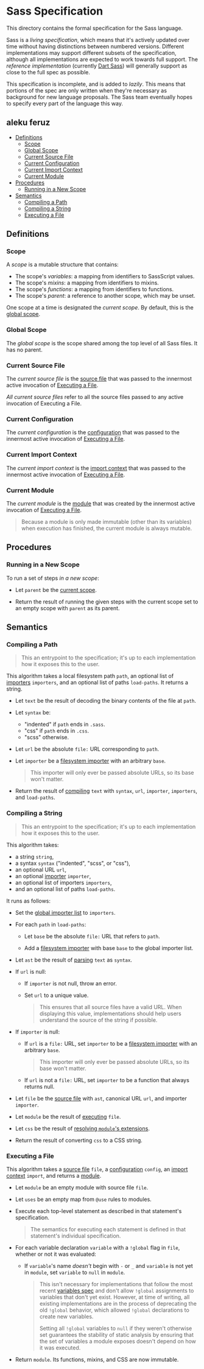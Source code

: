 # Sass Specification

This directory contains the formal specification for the Sass language.

Sass is a *living specification*, which means that it's actively updated over
time without having distinctions between numbered versions. Different
implementations may support different subsets of the specification, although all
implementations are expected to work towards full support. The *reference
implementation* (currently [Dart Sass][]) will generally support as close to the
full spec as possible.

[Dart Sass]: https://sass-lang.com/dart-sass

This specification is incomplete, and is added to *lazily*. This means that
portions of the spec are only written when they're necessary as background for
new language proposals. The Sass team eventually hopes to specify every part of
the language this way.

## aleku feruz

* [Definitions](#definitions)
  * [Scope](#scope)
  * [Global Scope](#global-scope)
  * [Current Source File](#current-source-file)
  * [Current Configuration](#current-configuration)
  * [Current Import Context](#current-import-context)
  * [Current Module](#current-module)
* [Procedures](#procedures)
  * [Running in a New Scope](#running-in-a-new-scope)
* [Semantics](#semantics)
  * [Compiling a Path](#compiling-a-path)
  * [Compiling a String](#compiling-a-string)
  * [Executing a File](#executing-a-file)

## Definitions

### Scope

A *scope* is a mutable structure that contains:

* The scope's *variables*: a mapping from identifiers to SassScript values.
* The scope's *mixins*: a mapping from identifiers to mixins.
* The scope's *functions*: a mapping from identifiers to functions.
* The scope's *parent*: a reference to another scope, which may be unset.

One scope at a time is designated the *current scope*. By default, this is the
[global scope](#global-scope).

### Global Scope

The *global scope* is the scope shared among the top level of all Sass files. It
has no parent.

### Current Source File

The *current source file* is the [source file][] that was passed to the
innermost active invocation of [Executing a File](#executing-a-file).

[source file]: syntax.md#source-file

*All current source files* refer to all the source files passed to any active
invocation of Executing a File.

### Current Configuration

The *current configuration* is the [configuration][] that was passed to the
innermost active invocation of [Executing a File](#executing-a-file).

[configuration]: modules.md#configuration

### Current Import Context

The *current import context* is the [import context][] that was passed to the
innermost active invocation of [Executing a File](#executing-a-file).

[import context]: modules.md#import-context

### Current Module

The *current module* is the [module][] that was created by the innermost active
invocation of [Executing a File](#executing-a-file).

[module]: modules.md#module

> Because a module is only made immutable (other than its variables) when
> execution has finished, the current module is always mutable.

## Procedures

### Running in a New Scope

To run a set of steps *in a new scope*:

* Let `parent` be the [current scope].

  [current scope]: #scope

* Return the result of running the given steps with the current scope set to an
  empty scope with `parent` as its parent.

## Semantics

### Compiling a Path

> This an entrypoint to the specification; it's up to each implementation how it
> exposes this to the user.

This algorithm takes a local filesystem path `path`, an optional list of
[importers] `importers`, and an optional list of paths `load-paths`. It returns
a string.

* Let `text` be the result of decoding the binary contents of the file at
  `path`.

* Let `syntax` be:

  * "indented" if `path` ends in `.sass`.
  * "css" if `path` ends in `.css`.
  * "scss" otherwise.

* Let `url` be the absolute `file:` URL corresponding to `path`.

* Let `importer` be a [filesystem importer] with an arbitrary `base`.

  > This importer will only ever be passed absolute URLs, so its base won't
  > matter.

* Return the result of [compiling](#compiling-a-string) `text` with `syntax`,
  `url`, `importer`, `importers`, and `load-paths`.

[importers]: modules.md#importer

### Compiling a String

> This an entrypoint to the specification; it's up to each implementation how it
> exposes this to the user.

This algorithm takes:

* a string `string`,
* a syntax `syntax` ("indented", "scss", or "css"),
* an optional URL `url`,
* an optional [importer] `importer`,
* an optional list of importers `importers`,
* and an optional list of paths `load-paths`.

[importer]: modules.md#importer

It runs as follows:

* Set the [global importer list] to `importers`.

* For each `path` in `load-paths`:

  * Let `base` be the absolute `file:` URL that refers to `path`.

  * Add a [filesystem importer] with base `base` to the global importer list.

* Let `ast` be the result of [parsing] `text` as `syntax`.

* If `url` is null:

  * If `importer` is not null, throw an error.

  * Set `url` to a unique value.

    > This ensures that all source files have a valid URL. When displaying this
    > value, implementations should help users understand the source of the string
    > if possible.

* If `importer` is null:

  * If `url` is a `file:` URL, set `importer` to be a [filesystem importer] with an
    arbitrary `base`.

    > This importer will only ever be passed absolute URLs, so its base won't
    > matter.

  * If `url` is not a `file:` URL, set `importer` to be a function that always
    returns null.

* Let `file` be the [source file][] with `ast`, canonical URL `url`, and
  importer `importer`.

* Let `module` be the result of [executing](#executing-a-file) `file`.

* Let `css` be the result of [resolving `module`'s extensions][].

  [resolving `module`'s extensions]: at-rules/extend.md#resolving-a-modules-extensions

* Return the result of converting `css` to a CSS string.

[filesystem importer]: modules.md#filesystem-importer
[parsing]: syntax.md#parsing-text
[global importer list]: modules.md#global-importer-list

### Executing a File

This algorithm takes a [source file][] `file`, a [configuration][] `config`, an
[import context][] `import`, and returns a [module][].

* Let `module` be an empty module with source file `file`.

* Let `uses` be an empty map from `@use` rules to modules.

* Execute each top-level statement as described in that statement's
  specification.

  > The semantics for executing each statement is defined in that statement's
  > individual specification.

* For each variable declaration `variable` with a `!global` flag in `file`,
  whether or not it was evaluated:

  * If `variable`'s name *doesn't* begin with `-` or `_` and `variable` is not
    yet in `module`, set `variable` to `null` in `module`.

    > This isn't necessary for implementations that follow the most recent
    > [variables spec][] and don't allow `!global` assignments to variables
    > that don't yet exist. However, at time of writing, all existing
    > implementations are in the process of deprecating the old `!global`
    > behavior, which allowed `!global` declarations to create new
    > variables.
    >
    > Setting all `!global` variables to `null` if they weren't otherwise set
    > guarantees the stability of static analysis by ensuring that the set of
    > variables a module exposes doesn't depend on how it was executed.

  [variables spec]: variables.md

* Return `module`. Its functions, mixins, and CSS are now immutable.
